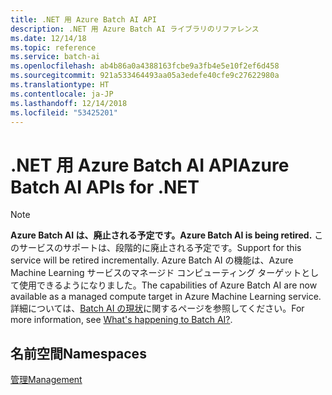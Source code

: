 ```yaml
---
title: .NET 用 Azure Batch AI API
description: .NET 用 Azure Batch AI ライブラリのリファレンス
ms.date: 12/14/18
ms.topic: reference
ms.service: batch-ai
ms.openlocfilehash: ab4b86a0a4388163fcbe9a3fb4e5e10f2ef6d458
ms.sourcegitcommit: 921a533464493aa05a3edefe40cfe9c27622980a
ms.translationtype: HT
ms.contentlocale: ja-JP
ms.lasthandoff: 12/14/2018
ms.locfileid: "53425201"
---
```

# <a name="azure-batch-ai-apis-for-net"></a><span data-ttu-id="ab1d9-103">.NET 用 Azure Batch AI API</span><span class="sxs-lookup"><span data-stu-id="ab1d9-103">Azure Batch AI APIs for .NET</span></span>

>[!Note]
><span data-ttu-id="ab1d9-104">**Azure Batch AI は、廃止される予定です。**</span><span class="sxs-lookup"><span data-stu-id="ab1d9-104">**Azure Batch AI is being retired.**</span></span> <span data-ttu-id="ab1d9-105">このサービスのサポートは、段階的に廃止される予定です。</span><span class="sxs-lookup"><span data-stu-id="ab1d9-105">Support for this service will be retired incrementally.</span></span> <span data-ttu-id="ab1d9-106">Azure Batch AI の機能は、Azure Machine Learning サービスのマネージド コンピューティング ターゲットとして使用できるようになりました。</span><span class="sxs-lookup"><span data-stu-id="ab1d9-106">The capabilities of Azure Batch AI are now available as a managed compute target in Azure Machine Learning service.</span></span> <span data-ttu-id="ab1d9-107">詳細については、[Batch AI の現状](https://aka.ms/batchai-retirement)に関するページを参照してください。</span><span class="sxs-lookup"><span data-stu-id="ab1d9-107">For more information, see [What's happening to Batch AI?](https://aka.ms/batchai-retirement).</span></span>

## <a name="namespaces"></a><span data-ttu-id="ab1d9-108">名前空間</span><span class="sxs-lookup"><span data-stu-id="ab1d9-108">Namespaces</span></span>

[<span data-ttu-id="ab1d9-109">管理</span><span class="sxs-lookup"><span data-stu-id="ab1d9-109">Management</span></span>](/dotnet/api/overview/azure/batchai/management)
